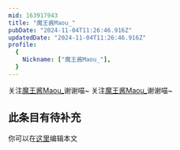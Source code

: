 ```yaml
---
mid: 163917943
title: "魔王酱Maou_"
pubDate: "2024-11-04T11:26:46.916Z"
updatedDate: "2024-11-04T11:26:46.916Z"
profile:
  {
    Nickname: ["魔王酱Maou_"],
  }
---
```


关注[魔王酱Maou_](https://space.bilibili.com/163917943)谢谢喵~ 关注[魔王酱Maou_](https://space.bilibili.com/163917943)谢谢喵~

## 此条目有待补充
你可以在[这里](https://github.com/Yuhanawa/VTuber.ICU-Content/edit/master/v/魔王酱Maou_/index.md)编辑本文
